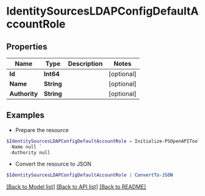 # IdentitySourcesLDAPConfigDefaultAccountRole
## Properties

Name | Type | Description | Notes
------------ | ------------- | ------------- | -------------
**Id** | **Int64** |  | [optional] 
**Name** | **String** |  | [optional] 
**Authority** | **String** |  | [optional] 

## Examples

- Prepare the resource
```powershell
$IdentitySourcesLDAPConfigDefaultAccountRole = Initialize-PSOpenAPIToolsIdentitySourcesLDAPConfigDefaultAccountRole  -Id null `
 -Name null `
 -Authority null
```

- Convert the resource to JSON
```powershell
$IdentitySourcesLDAPConfigDefaultAccountRole | ConvertTo-JSON
```

[[Back to Model list]](../README.md#documentation-for-models) [[Back to API list]](../README.md#documentation-for-api-endpoints) [[Back to README]](../README.md)

